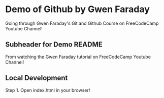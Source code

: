 # Demo of Github by Gwen Faraday

Going through Gwen Faraday's Git and Github Course on FreeCodeCamp Youtube Channel!

## Subheader for Demo README

From watching the Gwen Faraday tutorial on FreeCodeCamp Youtube Channel! 

## Local Development 

Step 1. Open index.html in your browser!  
